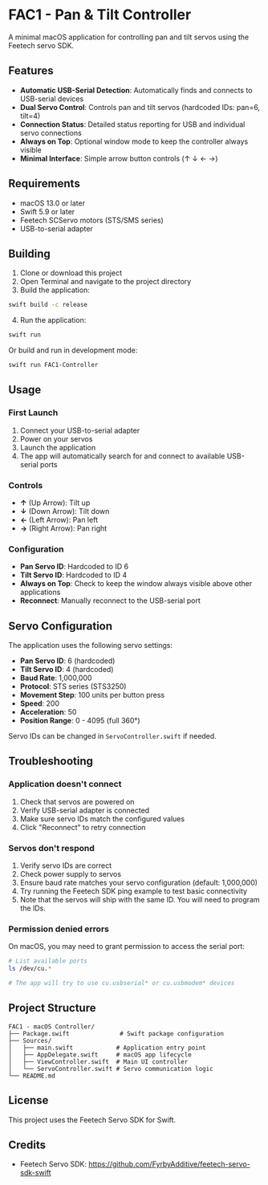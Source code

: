 # FAC1 - Pan & Tilt Controller

A minimal macOS application for controlling pan and tilt servos using the Feetech servo SDK.

## Features

- **Automatic USB-Serial Detection**: Automatically finds and connects to USB-serial devices
- **Dual Servo Control**: Controls pan and tilt servos (hardcoded IDs: pan=6, tilt=4)
- **Connection Status**: Detailed status reporting for USB and individual servo connections
- **Always on Top**: Optional window mode to keep the controller always visible
- **Minimal Interface**: Simple arrow button controls (↑ ↓ ← →)

## Requirements

- macOS 13.0 or later
- Swift 5.9 or later
- Feetech SCServo motors (STS/SMS series)
- USB-to-serial adapter

## Building

1. Clone or download this project
2. Open Terminal and navigate to the project directory
3. Build the application:

```bash
swift build -c release
```

4. Run the application:

```bash
swift run
```

Or build and run in development mode:

```bash
swift run FAC1-Controller
```

## Usage

### First Launch

1. Connect your USB-to-serial adapter
2. Power on your servos
3. Launch the application
4. The app will automatically search for and connect to available USB-serial ports

### Controls

- **↑** (Up Arrow): Tilt up
- **↓** (Down Arrow): Tilt down
- **←** (Left Arrow): Pan left
- **→** (Right Arrow): Pan right

### Configuration

- **Pan Servo ID**: Hardcoded to ID 6
- **Tilt Servo ID**: Hardcoded to ID 4
- **Always on Top**: Check to keep the window always visible above other applications
- **Reconnect**: Manually reconnect to the USB-serial port

## Servo Configuration

The application uses the following servo settings:

- **Pan Servo ID**: 6 (hardcoded)
- **Tilt Servo ID**: 4 (hardcoded)
- **Baud Rate**: 1,000,000
- **Protocol**: STS series (STS3250)
- **Movement Step**: 100 units per button press
- **Speed**: 200
- **Acceleration**: 50
- **Position Range**: 0 - 4095 (full 360°)

Servo IDs can be changed in `ServoController.swift` if needed.

## Troubleshooting

### Application doesn't connect

1. Check that servos are powered on
2. Verify USB-serial adapter is connected
3. Make sure servo IDs match the configured values
4. Click "Reconnect" to retry connection

### Servos don't respond

1. Verify servo IDs are correct
2. Check power supply to servos
3. Ensure baud rate matches your servo configuration (default: 1,000,000)
4. Try running the Feetech SDK ping example to test basic connectivity
5. Note that the servos will ship with the same ID. You will need to program the IDs.

### Permission denied errors

On macOS, you may need to grant permission to access the serial port:

```bash
# List available ports
ls /dev/cu.*

# The app will try to use cu.usbserial* or cu.usbmodem* devices
```

## Project Structure

```
FAC1 - macOS Controller/
├── Package.swift              # Swift package configuration
├── Sources/
│   ├── main.swift            # Application entry point
│   ├── AppDelegate.swift     # macOS app lifecycle
│   ├── ViewController.swift  # Main UI controller
│   └── ServoController.swift # Servo communication logic
└── README.md
```

## License

This project uses the Feetech Servo SDK for Swift.

## Credits

- Feetech Servo SDK: https://github.com/FyrbyAdditive/feetech-servo-sdk-swift
